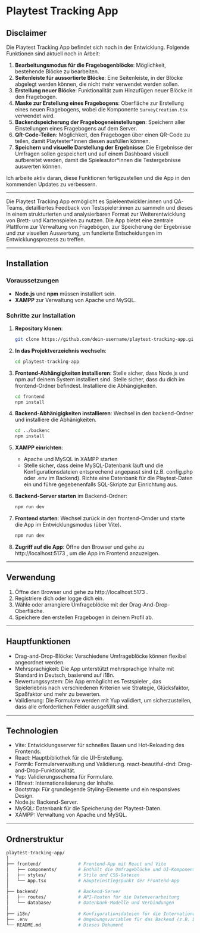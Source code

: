 # Playtest Tracking App

## Disclaimer
Die Playtest Tracking App befindet sich noch in der Entwicklung. Folgende Funktionen sind aktuell noch in Arbeit:

1. **Bearbeitungsmodus für die Fragebogenblöcke**: Möglichkeit, bestehende Blöcke zu bearbeiten.
2. **Seitenleiste für aussortierte Blöcke**: Eine Seitenleiste, in der Blöcke abgelegt werden können, die nicht mehr verwendet werden sollen.
3. **Erstellung neuer Blöcke**: Funktionalität zum Hinzufügen neuer Blöcke in den Fragebogen.
4. **Maske zur Erstellung eines Fragebogens**: Oberfläche zur Erstellung eines neuen Fragebogens, wobei die Komponente `SurveyCreation.tsx` verwendet wird.
5. **Backendspeicherung der Fragebogeneinstellungen**: Speichern aller Einstellungen eines Fragebogens auf dem Server.
6. **QR-Code-Teilen**: Möglichkeit, den Fragebogen über einen QR-Code zu teilen, damit Playtester*innen diesen ausfüllen können.
7. **Speichern und visuelle Darstellung der Ergebnisse**: Die Ergebnisse der Umfragen sollen gespeichert und auf einem Dashboard visuell aufbereitet werden, damit die Spieleautor*innen die Testergebnisse auswerten können.
   
Ich arbeite aktiv daran, diese Funktionen fertigzustellen und die App in den kommenden Updates zu verbessern.

---

Die Playtest Tracking App ermöglicht es Spieleentwickler:innen und QA-Teams, detailliertes Feedback von Testspieler:innen zu sammeln und dieses in einem strukturierten und analysierbaren Format zur Weiterentwicklung von Brett- und Kartenspielen zu nutzen. Die App bietet eine zentrale Plattform zur Verwaltung von Fragebögen, zur Speicherung der Ergebnisse und zur visuellen Auswertung, um fundierte Entscheidungen im Entwicklungsprozess zu treffen.

---

## Installation

### Voraussetzungen

- **Node.js** und **npm** müssen installiert sein.
- **XAMPP** zur Verwaltung von Apache und MySQL.

### Schritte zur Installation

1. **Repository klonen**:
   ```bash
   git clone https://github.com/dein-username/playtest-tracking-app.git
   ````
2. **In das Projektverzeichnis wechseln**:
   ````bash
   cd playtest-tracking-app
   ````
3. **Frontend-Abhängigkeiten installieren**:
   Stelle sicher, dass Node.js und npm auf deinem System installiert sind. Stelle sicher, dass du dich im frontend-Ordner befindest. Installiere die Abhängigkeiten.
   ````bash
   cd frontend
   npm install
   ````
   
4. **Backend-Abhänigigkeiten installieren**:
   Wechsel in den backend-Ordner und installiere die Abhänigkeiten.
   ````bash
   cd ../backenc
   npm install
   ````
   
5. **XAMPP einrichten**:
   - Apache und MySQL in XAMPP starten
   - Stelle sicher, dass deine MySQL-Datenbank läuft und die Konfigurationsdateien entsprechend angepasst sind (z.B. config.php oder .env im Backend).
Richte eine Datenbank für die Playtest-Daten ein und führe gegebenenfalls SQL-Skripte zur Einrichtung aus.

6. **Backend-Server starten** im Backend-Ordner:
   ````bash
   npm run dev
   ````

7. **Frontend starten**:
   Wechsel zurück in den frontend-Ornder und starte die App im Entwicklungsmodus (über Vite).
   ````bash
   npm run dev
   ````

8. **Zugriff auf die App**:
   Öffne den Browser und gehe zu http://localhost:5173 , um die App im Frontend anzuzeigen.
   
---

## Verwendung

1. Öffne den Browser und gehe zu http://localhost:5173 .
2. Registriere dich oder logge dich ein.
3. Wähle oder arrangiere Umfrageblöcke mit der Drag-And-Drop-Oberfläche.
4. Speichere den erstellen Fragebogen in deinem Profil ab.

---
## Hauptfunktionen
- Drag-and-Drop-Blöcke: Verschiedene Umfrageblöcke können flexibel angeordnet werden.
- Mehrsprachigkeit: Die App unterstützt mehrsprachige Inhalte mit Standard in Deutsch, basierend auf i18n.
- Bewertungssystem: Die App ermöglicht es Testspieler
, das Spielerlebnis nach verschiedenen Kriterien wie Strategie, Glücksfaktor, Spaßfaktor und mehr zu bewerten.
- Validierung: Die Formulare werden mit Yup validiert, um sicherzustellen, dass alle erforderlichen Felder ausgefüllt sind.

---

## Technologien

- Vite: Entwicklungsserver für schnelles Bauen und Hot-Reloading des Frontends.
- React: Hauptbibliothek für die UI-Erstellung.
- Formik: Formularverwaltung und Validierung.
react-beautiful-dnd: Drag-and-Drop-Funktionalität.
- Yup: Validierungsschema für Formulare.
- i18next: Internationalisierung der Inhalte.
- Bootstrap: Für grundlegende Styling-Elemente und ein responsives Design.
- Node.js: Backend-Server.
- MySQL: Datenbank für die Speicherung der Playtest-Daten.
- XAMPP: Verwaltung von Apache und MySQL.

---

## Ordnerstruktur
````bash
playtest-tracking-app/
│
├── frontend/              # Frontend-App mit React und Vite
│   ├── components/        # Enthält die Umfrageblöcke und UI-Komponenten
│   ├── styles/            # Stile und CSS-Dateien
│   └── App.tsx            # Haupteinstiegspunkt der Frontend-App
│
├── backend/               # Backend-Server
│   ├── routes/            # API-Routen für die Datenverarbeitung
│   └── database/          # Datenbank-Modelle und Verbindungen
│
├── i18n/                  # Konfigurationsdateien für die Internationalisierung
├── .env                   # Umgebungsvariablen für das Backend (z.B. DB-Zugang)
└── README.md              # Dieses Dokument
````

